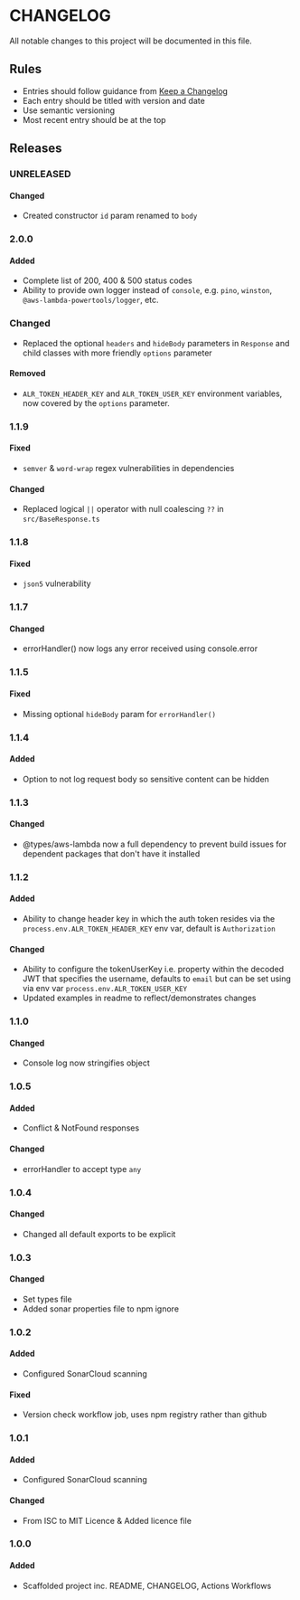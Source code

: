 # CHANGELOG

All notable changes to this project will be documented in this file.

## Rules
- Entries should follow guidance from [Keep a Changelog](https://keepachangelog.com/en/1.0.0/)
- Each entry should be titled with version and date
- Use semantic versioning
- Most recent entry should be at the top


## Releases

### UNRELEASED
#### Changed
- Created constructor `id` param renamed to `body`

### 2.0.0
#### Added
- Complete list of 200, 400 & 500 status codes
- Ability to provide own logger instead of `console`, e.g. `pino`, `winston`, `@aws-lambda-powertools/logger`, etc.
### Changed
- Replaced the optional `headers` and `hideBody` parameters in `Response` and child classes with more friendly `options` parameter
#### Removed
- `ALR_TOKEN_HEADER_KEY` and `ALR_TOKEN_USER_KEY` environment variables, now covered by the `options` parameter.

### 1.1.9
#### Fixed
- `semver` & `word-wrap` regex vulnerabilities in dependencies
#### Changed
- Replaced logical `||` operator with null coalescing `??` in `src/BaseResponse.ts`

### 1.1.8
#### Fixed
- `json5` vulnerability

### 1.1.7
#### Changed
- errorHandler() now logs any error received using console.error

### 1.1.5
#### Fixed
- Missing optional `hideBody` param for `errorHandler()`

### 1.1.4
#### Added
- Option to not log request body so sensitive content can be hidden

### 1.1.3
#### Changed
- @types/aws-lambda now a full dependency to prevent build issues for dependent packages that don't have it installed

### 1.1.2
#### Added
- Ability to change header key in which the auth token resides via the `process.env.ALR_TOKEN_HEADER_KEY` env var, default is `Authorization`
#### Changed
- Ability to configure the tokenUserKey i.e. property within the decoded JWT that specifies the username, defaults to `email` but can be set using via env var `process.env.ALR_TOKEN_USER_KEY`
- Updated examples in readme to reflect/demonstrates changes

### 1.1.0
#### Changed
- Console log now stringifies object

### 1.0.5
#### Added
- Conflict & NotFound responses
#### Changed
- errorHandler to accept type `any`

### 1.0.4
#### Changed
- Changed all default exports to be explicit

### 1.0.3
#### Changed
- Set types file
- Added sonar properties file to npm ignore

### 1.0.2
#### Added
- Configured SonarCloud scanning
#### Fixed
- Version check workflow job, uses npm registry rather than github

### 1.0.1
#### Added
- Configured SonarCloud scanning
#### Changed
- From ISC to MIT Licence & Added licence file

### 1.0.0
#### Added
- Scaffolded project inc. README, CHANGELOG, Actions Workflows